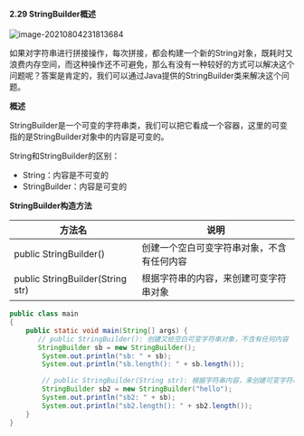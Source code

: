 #### 2.29 StringBuilder概述

![image-20210804231813684](C:\Users\buwan\AppData\Roaming\Typora\typora-user-images\image-20210804231813684.png)

如果对字符串进行拼接操作，每次拼接，都会构建一个新的String对象，既耗时又浪费内存空间，而这种操作还不可避免，那么有没有一种较好的方式可以解决这个问题呢？答案是肯定的，我们可以通过Java提供的StringBuilder类来解决这个问题。

**概述**

StringBuilder是一个可变的字符串类，我们可以把它看成一个容器，这里的可变指的是StringBuilder对象中的内容是可变的。

String和StringBuilder的区别：

- String：内容是不可变的
- StringBuilder：内容是可变的

**StringBuilder构造方法**

| 方法名                           | 说明                                       |
| -------------------------------- | ------------------------------------------ |
| public StringBuilder()           | 创建一个空白可变字符串对象，不含有任何内容 |
| public StringBuilder(String str) | 根据字符串的内容，来创建可变字符串对象     |

```java
public class main
{
    public static void main(String[] args) {
       // public StringBuilder(): 创建又给空白可变字符串对象，不含有任何内容
       StringBuilder sb = new StringBuilder();
        System.out.println("sb: " + sb);
        System.out.println("sb.length(): " + sb.length());

        // public StringBuilder(String str): 根据字符串内容，来创建可变字符串对象
        StringBuilder sb2 = new StringBuilder("hello");
        System.out.println("sb2: " + sb);
        System.out.println("sb2.length(): " + sb2.length());
    }
}
```

